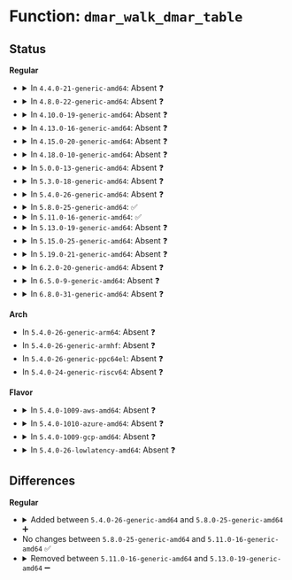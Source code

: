 # Function: <code>dmar_walk_dmar_table</code>

## Status
<b>Regular</b>
<ul>
<li>
<details>
<summary>In <code>4.4.0-21-generic-amd64</code>: Absent ❓</summary>

```json
{
  "name": "dmar_walk_dmar_table",
  "collision_type": "Unique Static",
  "inline_type": "Full",
  "funcs": [
    {
      "addr": 18446744071595272086,
      "name": "dmar_walk_dmar_table",
      "external": false,
      "loc": "drivers/iommu/dmar.c:583",
      "file": "drivers/iommu/dmar.c",
      "inline": "declared, inlined",
      "caller_inline": [
        "drivers/iommu/dmar.c:detect_intel_iommu",
        "drivers/iommu/dmar.c:dmar_table_init"
      ],
      "caller_func": []
    }
  ],
  "symbols": []
}
```
</details>
</li>
<li>
<details>
<summary>In <code>4.8.0-22-generic-amd64</code>: Absent ❓</summary>

```json
{
  "name": "dmar_walk_dmar_table",
  "collision_type": "Unique Static",
  "inline_type": "Full",
  "funcs": [
    {
      "addr": 18446744071595455113,
      "name": "dmar_walk_dmar_table",
      "external": false,
      "loc": "drivers/iommu/dmar.c:595",
      "file": "drivers/iommu/dmar.c",
      "inline": "declared, inlined",
      "caller_inline": [
        "drivers/iommu/dmar.c:detect_intel_iommu",
        "drivers/iommu/dmar.c:dmar_table_init"
      ],
      "caller_func": []
    }
  ],
  "symbols": []
}
```
</details>
</li>
<li>
<details>
<summary>In <code>4.10.0-19-generic-amd64</code>: Absent ❓</summary>

```json
{
  "name": "dmar_walk_dmar_table",
  "collision_type": "Unique Static",
  "inline_type": "Full",
  "funcs": [
    {
      "addr": 18446744071595708083,
      "name": "dmar_walk_dmar_table",
      "external": false,
      "loc": "drivers/iommu/dmar.c:594",
      "file": "drivers/iommu/dmar.c",
      "inline": "declared, inlined",
      "caller_inline": [
        "drivers/iommu/dmar.c:detect_intel_iommu",
        "drivers/iommu/dmar.c:dmar_table_init"
      ],
      "caller_func": []
    }
  ],
  "symbols": []
}
```
</details>
</li>
<li>
<details>
<summary>In <code>4.13.0-16-generic-amd64</code>: Absent ❓</summary>

```json
{
  "name": "dmar_walk_dmar_table",
  "collision_type": "Unique Static",
  "inline_type": "Full",
  "funcs": [
    {
      "addr": 18446744071596632675,
      "name": "dmar_walk_dmar_table",
      "external": false,
      "loc": "drivers/iommu/dmar.c:598",
      "file": "drivers/iommu/dmar.c",
      "inline": "declared, inlined",
      "caller_inline": [
        "drivers/iommu/dmar.c:detect_intel_iommu",
        "drivers/iommu/dmar.c:dmar_table_init"
      ],
      "caller_func": []
    }
  ],
  "symbols": []
}
```
</details>
</li>
<li>
<details>
<summary>In <code>4.15.0-20-generic-amd64</code>: Absent ❓</summary>

```json
{
  "name": "dmar_walk_dmar_table",
  "collision_type": "Unique Static",
  "inline_type": "Full",
  "funcs": [
    {
      "addr": 18446744071602963091,
      "name": "dmar_walk_dmar_table",
      "external": false,
      "loc": "drivers/iommu/dmar.c:598",
      "file": "drivers/iommu/dmar.c",
      "inline": "declared, inlined",
      "caller_inline": [
        "drivers/iommu/dmar.c:detect_intel_iommu",
        "drivers/iommu/dmar.c:dmar_table_init"
      ],
      "caller_func": []
    }
  ],
  "symbols": []
}
```
</details>
</li>
<li>
<details>
<summary>In <code>4.18.0-10-generic-amd64</code>: Absent ❓</summary>

```json
{
  "name": "dmar_walk_dmar_table",
  "collision_type": "Unique Static",
  "inline_type": "Full",
  "funcs": [
    {
      "addr": 18446744071603134377,
      "name": "dmar_walk_dmar_table",
      "external": false,
      "loc": "drivers/iommu/dmar.c:598",
      "file": "drivers/iommu/dmar.c",
      "inline": "declared, inlined",
      "caller_inline": [
        "drivers/iommu/dmar.c:detect_intel_iommu",
        "drivers/iommu/dmar.c:dmar_table_init"
      ],
      "caller_func": []
    }
  ],
  "symbols": []
}
```
</details>
</li>
<li>
<details>
<summary>In <code>5.0.0-13-generic-amd64</code>: Absent ❓</summary>

```json
{
  "name": "dmar_walk_dmar_table",
  "collision_type": "Unique Static",
  "inline_type": "Full",
  "funcs": [
    {
      "addr": 18446744071604938855,
      "name": "dmar_walk_dmar_table",
      "external": false,
      "loc": "drivers/iommu/dmar.c:598",
      "file": "drivers/iommu/dmar.c",
      "inline": "declared, inlined",
      "caller_inline": [
        "drivers/iommu/dmar.c:detect_intel_iommu",
        "drivers/iommu/dmar.c:dmar_table_init"
      ],
      "caller_func": []
    }
  ],
  "symbols": []
}
```
</details>
</li>
<li>
<details>
<summary>In <code>5.3.0-18-generic-amd64</code>: Absent ❓</summary>

```json
{
  "name": "dmar_walk_dmar_table",
  "collision_type": "Unique Static",
  "inline_type": "Full",
  "funcs": [
    {
      "addr": 18446744071605048098,
      "name": "dmar_walk_dmar_table",
      "external": false,
      "loc": "drivers/iommu/dmar.c:587",
      "file": "drivers/iommu/dmar.c",
      "inline": "declared, inlined",
      "caller_inline": [
        "drivers/iommu/dmar.c:detect_intel_iommu",
        "drivers/iommu/dmar.c:dmar_table_init"
      ],
      "caller_func": []
    }
  ],
  "symbols": []
}
```
</details>
</li>
<li>
<details>
<summary>In <code>5.4.0-26-generic-amd64</code>: Absent ❓</summary>

```json
{
  "name": "dmar_walk_dmar_table",
  "collision_type": "Unique Static",
  "inline_type": "Full",
  "funcs": [
    {
      "addr": 18446744071605085014,
      "name": "dmar_walk_dmar_table",
      "external": false,
      "loc": "drivers/iommu/dmar.c:597",
      "file": "drivers/iommu/dmar.c",
      "inline": "declared, inlined",
      "caller_inline": [
        "drivers/iommu/dmar.c:detect_intel_iommu",
        "drivers/iommu/dmar.c:dmar_table_init"
      ],
      "caller_func": []
    }
  ],
  "symbols": []
}
```
</details>
</li>
<li>
<details>
<summary>In <code>5.8.0-25-generic-amd64</code>: ✅</summary>

```c
int dmar_walk_dmar_table(struct acpi_table_dmar * dmar, struct dmar_res_callback * cb)
```

```json
{
  "name": "dmar_walk_dmar_table",
  "collision_type": "Unique Static",
  "inline_type": "No",
  "funcs": [
    {
      "addr": 18446744071586835520,
      "name": "dmar_walk_dmar_table",
      "external": false,
      "loc": "drivers/iommu/intel/dmar.c:597",
      "file": "drivers/iommu/intel/dmar.c",
      "inline": "seen, unknown",
      "caller_inline": [],
      "caller_func": [
        "drivers/iommu/intel/dmar.c:detect_intel_iommu",
        "drivers/iommu/intel/dmar.c:parse_dmar_table"
      ]
    }
  ],
  "symbols": [
    {
      "addr": 18446744071586835520,
      "name": "dmar_walk_dmar_table",
      "section": ".text",
      "bind": "STB_LOCAL",
      "size": 25
    }
  ]
}
```
</details>
</li>
<li>
<details>
<summary>In <code>5.11.0-16-generic-amd64</code>: ✅</summary>

```c
int dmar_walk_dmar_table(struct acpi_table_dmar * dmar, struct dmar_res_callback * cb)
```

```json
{
  "name": "dmar_walk_dmar_table",
  "collision_type": "Unique Static",
  "inline_type": "No",
  "funcs": [
    {
      "addr": 18446744071591477355,
      "name": "dmar_walk_dmar_table",
      "external": false,
      "loc": "drivers/iommu/intel/dmar.c:619",
      "file": "drivers/iommu/intel/dmar.c",
      "inline": "seen, unknown",
      "caller_inline": [],
      "caller_func": [
        "drivers/iommu/intel/dmar.c:detect_intel_iommu",
        "drivers/iommu/intel/dmar.c:parse_dmar_table"
      ]
    }
  ],
  "symbols": [
    {
      "addr": 18446744071591477355,
      "name": "dmar_walk_dmar_table",
      "section": ".text",
      "bind": "STB_LOCAL",
      "size": 25
    }
  ]
}
```
</details>
</li>
<li>
<details>
<summary>In <code>5.13.0-19-generic-amd64</code>: Absent ❓</summary>

```json
{
  "name": "dmar_walk_dmar_table",
  "collision_type": "Unique Static",
  "inline_type": "Selective",
  "funcs": [
    {
      "addr": 18446744071591418100,
      "name": "dmar_walk_dmar_table",
      "external": false,
      "loc": "drivers/iommu/intel/dmar.c:625",
      "file": "drivers/iommu/intel/dmar.c",
      "inline": "declared, inlined",
      "caller_inline": [],
      "caller_func": [
        "drivers/iommu/intel/dmar.c:detect_intel_iommu",
        "drivers/iommu/intel/dmar.c:parse_dmar_table"
      ]
    }
  ],
  "symbols": [
    {
      "addr": 18446744071591418100,
      "name": "dmar_walk_dmar_table.constprop.0",
      "section": ".text",
      "bind": "STB_LOCAL",
      "size": 25
    }
  ]
}
```
</details>
</li>
<li>
<details>
<summary>In <code>5.15.0-25-generic-amd64</code>: Absent ❓</summary>

```json
{
  "name": "dmar_walk_dmar_table",
  "collision_type": "Unique Static",
  "inline_type": "Selective",
  "funcs": [
    {
      "addr": 18446744071592472133,
      "name": "dmar_walk_dmar_table",
      "external": false,
      "loc": "drivers/iommu/intel/dmar.c:624",
      "file": "drivers/iommu/intel/dmar.c",
      "inline": "declared, inlined",
      "caller_inline": [],
      "caller_func": [
        "drivers/iommu/intel/dmar.c:detect_intel_iommu",
        "drivers/iommu/intel/dmar.c:parse_dmar_table"
      ]
    }
  ],
  "symbols": [
    {
      "addr": 18446744071592472133,
      "name": "dmar_walk_dmar_table.constprop.0",
      "section": ".text",
      "bind": "STB_LOCAL",
      "size": 25
    }
  ]
}
```
</details>
</li>
<li>
<details>
<summary>In <code>5.19.0-21-generic-amd64</code>: Absent ❓</summary>

```json
{
  "name": "dmar_walk_dmar_table",
  "collision_type": "Unique Static",
  "inline_type": "Selective",
  "funcs": [
    {
      "addr": 18446744071594341931,
      "name": "dmar_walk_dmar_table",
      "external": false,
      "loc": "drivers/iommu/intel/dmar.c:621",
      "file": "drivers/iommu/intel/dmar.c",
      "inline": "declared, inlined",
      "caller_inline": [],
      "caller_func": [
        "drivers/iommu/intel/dmar.c:detect_intel_iommu",
        "drivers/iommu/intel/dmar.c:parse_dmar_table"
      ]
    }
  ],
  "symbols": [
    {
      "addr": 18446744071594341931,
      "name": "dmar_walk_dmar_table.constprop.0",
      "section": ".text",
      "bind": "STB_LOCAL",
      "size": 35
    }
  ]
}
```
</details>
</li>
<li>
<details>
<summary>In <code>6.2.0-20-generic-amd64</code>: Absent ❓</summary>

```json
{
  "name": "dmar_walk_dmar_table",
  "collision_type": "Unique Static",
  "inline_type": "Full",
  "funcs": [
    {
      "addr": 18446744071628082058,
      "name": "dmar_walk_dmar_table",
      "external": false,
      "loc": "drivers/iommu/intel/dmar.c:621",
      "file": "drivers/iommu/intel/dmar.c",
      "inline": "declared, inlined",
      "caller_inline": [
        "drivers/iommu/intel/dmar.c:detect_intel_iommu",
        "drivers/iommu/intel/dmar.c:parse_dmar_table"
      ],
      "caller_func": []
    }
  ],
  "symbols": []
}
```
</details>
</li>
<li>
<details>
<summary>In <code>6.5.0-9-generic-amd64</code>: Absent ❓</summary>

```json
{
  "name": "dmar_walk_dmar_table",
  "collision_type": "Unique Static",
  "inline_type": "Full",
  "funcs": [
    {
      "addr": 18446744071619848010,
      "name": "dmar_walk_dmar_table",
      "external": false,
      "loc": "drivers/iommu/intel/dmar.c:623",
      "file": "drivers/iommu/intel/dmar.c",
      "inline": "declared, inlined",
      "caller_inline": [
        "drivers/iommu/intel/dmar.c:detect_intel_iommu",
        "drivers/iommu/intel/dmar.c:parse_dmar_table"
      ],
      "caller_func": []
    }
  ],
  "symbols": []
}
```
</details>
</li>
<li>
<details>
<summary>In <code>6.8.0-31-generic-amd64</code>: Absent ❓</summary>

```json
{
  "name": "dmar_walk_dmar_table",
  "collision_type": "Unique Static",
  "inline_type": "Full",
  "funcs": [
    {
      "addr": 18446744071622156842,
      "name": "dmar_walk_dmar_table",
      "external": false,
      "loc": "drivers/iommu/intel/dmar.c:623",
      "file": "drivers/iommu/intel/dmar.c",
      "inline": "declared, inlined",
      "caller_inline": [
        "drivers/iommu/intel/dmar.c:detect_intel_iommu",
        "drivers/iommu/intel/dmar.c:parse_dmar_table"
      ],
      "caller_func": []
    }
  ],
  "symbols": []
}
```
</details>
</li>
</ul>
<b>Arch</b>
<ul>
<li>
In <code>5.4.0-26-generic-arm64</code>: Absent ❓
</li>
<li>
In <code>5.4.0-26-generic-armhf</code>: Absent ❓
</li>
<li>
In <code>5.4.0-26-generic-ppc64el</code>: Absent ❓
</li>
<li>
In <code>5.4.0-24-generic-riscv64</code>: Absent ❓
</li>
</ul>
<b>Flavor</b>
<ul>
<li>
<details>
<summary>In <code>5.4.0-1009-aws-amd64</code>: Absent ❓</summary>

```json
{
  "name": "dmar_walk_dmar_table",
  "collision_type": "Unique Static",
  "inline_type": "Full",
  "funcs": [
    {
      "addr": 18446744071604984637,
      "name": "dmar_walk_dmar_table",
      "external": false,
      "loc": "drivers/iommu/dmar.c:597",
      "file": "drivers/iommu/dmar.c",
      "inline": "declared, inlined",
      "caller_inline": [
        "drivers/iommu/dmar.c:detect_intel_iommu",
        "drivers/iommu/dmar.c:dmar_table_init"
      ],
      "caller_func": []
    }
  ],
  "symbols": []
}
```
</details>
</li>
<li>
<details>
<summary>In <code>5.4.0-1010-azure-amd64</code>: Absent ❓</summary>

```json
{
  "name": "dmar_walk_dmar_table",
  "collision_type": "Unique Static",
  "inline_type": "Full",
  "funcs": [
    {
      "addr": 18446744071604948938,
      "name": "dmar_walk_dmar_table",
      "external": false,
      "loc": "drivers/iommu/dmar.c:597",
      "file": "drivers/iommu/dmar.c",
      "inline": "declared, inlined",
      "caller_inline": [
        "drivers/iommu/dmar.c:detect_intel_iommu",
        "drivers/iommu/dmar.c:dmar_table_init"
      ],
      "caller_func": []
    }
  ],
  "symbols": []
}
```
</details>
</li>
<li>
<details>
<summary>In <code>5.4.0-1009-gcp-amd64</code>: Absent ❓</summary>

```json
{
  "name": "dmar_walk_dmar_table",
  "collision_type": "Unique Static",
  "inline_type": "Full",
  "funcs": [
    {
      "addr": 18446744071605065337,
      "name": "dmar_walk_dmar_table",
      "external": false,
      "loc": "drivers/iommu/dmar.c:597",
      "file": "drivers/iommu/dmar.c",
      "inline": "declared, inlined",
      "caller_inline": [
        "drivers/iommu/dmar.c:detect_intel_iommu",
        "drivers/iommu/dmar.c:dmar_table_init"
      ],
      "caller_func": []
    }
  ],
  "symbols": []
}
```
</details>
</li>
<li>
<details>
<summary>In <code>5.4.0-26-lowlatency-amd64</code>: Absent ❓</summary>

```json
{
  "name": "dmar_walk_dmar_table",
  "collision_type": "Unique Static",
  "inline_type": "Full",
  "funcs": [
    {
      "addr": 18446744071605089208,
      "name": "dmar_walk_dmar_table",
      "external": false,
      "loc": "drivers/iommu/dmar.c:597",
      "file": "drivers/iommu/dmar.c",
      "inline": "declared, inlined",
      "caller_inline": [
        "drivers/iommu/dmar.c:detect_intel_iommu",
        "drivers/iommu/dmar.c:dmar_table_init"
      ],
      "caller_func": []
    }
  ],
  "symbols": []
}
```
</details>
</li>
</ul>

## Differences
<b>Regular</b>
<ul>
<li>
<details>
<summary>Added between <code>5.4.0-26-generic-amd64</code> and <code>5.8.0-25-generic-amd64</code> ➕</summary>

```c
int dmar_walk_dmar_table(struct acpi_table_dmar * dmar, struct dmar_res_callback * cb)
```
</details>
</li>
<li>
No changes between <code>5.8.0-25-generic-amd64</code> and <code>5.11.0-16-generic-amd64</code> ✅
</li>
<li>
<details>
<summary>Removed between <code>5.11.0-16-generic-amd64</code> and <code>5.13.0-19-generic-amd64</code> ➖</summary>

```c
int dmar_walk_dmar_table(struct acpi_table_dmar * dmar, struct dmar_res_callback * cb)
```
</details>
</li>
</ul>

